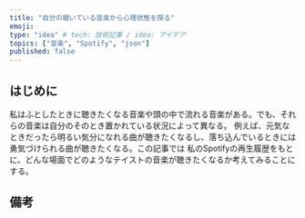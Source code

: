 ```yaml
---
title: "自分の聴いている音楽から心理状態を探る"
emoji: 
type: "idea" # tech: 技術記事 / idea: アイデア
topics: ["音楽", "Spotify", "json"]
published: false
---
```


## はじめに

私はふとしたときに聴きたくなる音楽や頭の中で流れる音楽がある。でも、それらの音楽は自分のそのとき置かれている状況によって異なる。
例えば、元気なときだったら明るい気分になれる曲が聴きたくなるし、落ち込んでいるときには勇気づけられる曲が聴きたくなる。この記事では
私のSpotifyの再生履歴をもとに、どんな場面でどのようなテイストの音楽が聴きたくなるか考えてみることにする。

## 備考


